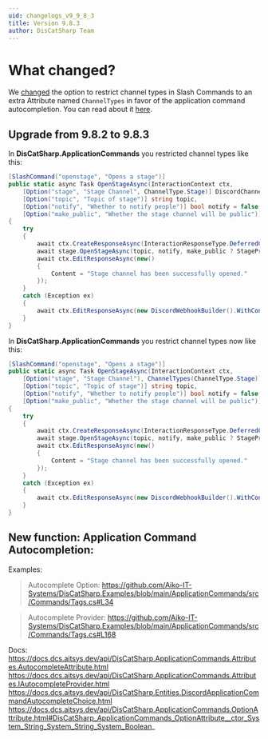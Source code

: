 ```yaml
---
uid: changelogs_v9_9_8_3
title: Version 9.8.3
author: DisCatSharp Team
---
```


# What changed?

We [changed](https://canary.discord.com/channels/858089281214087179/858099438580006913/890973133148926004) the option to restrict channel types in Slash Commands to an extra Attribute named `ChannelTypes` in favor of the application command autocompletion.
You can read about it [here](https://github.com/discord/discord-api-docs/pull/3849).

## Upgrade from **9.8.2** to **9.8.3**

In **DisCatSharp.ApplicationCommands** you restricted channel types like this:
```cs
[SlashCommand("openstage", "Opens a stage")]
public static async Task OpenStageAsync(InteractionContext ctx,
    [Option("stage", "Stage Channel", ChannelType.Stage)] DiscordChannel stage,
    [Option("topic", "Topic of stage")] string topic,
    [Option("notify", "Whether to notify people")] bool notify = false,
    [Option("make_public", "Whether the stage channel will be public")] bool make_public = false)
{
    try
    {
        await ctx.CreateResponseAsync(InteractionResponseType.DeferredChannelMessageWithSource, new DiscordInteractionResponseBuilder().WithContent("Opening stage").AsEphemeral(true));
        await stage.OpenStageAsync(topic, notify, make_public ? StagePrivacyLevel.PUBLIC : StagePrivacyLevel.GUILD_ONLY);
        await ctx.EditResponseAsync(new()
        {
            Content = "Stage channel has been successfully opened."
        });
    }
    catch (Exception ex)
    {
        await ctx.EditResponseAsync(new DiscordWebhookBuilder().WithContent(ex.Message + " " + ex.StackTrace));
    }
}
```

In **DisCatSharp.ApplicationCommands** you restrict channel types now like this:
```cs
[SlashCommand("openstage", "Opens a stage")]
public static async Task OpenStageAsync(InteractionContext ctx,
    [Option("stage", "Stage Channel"), ChannelTypes(ChannelType.Stage)] DiscordChannel stage,
    [Option("topic", "Topic of stage")] string topic,
    [Option("notify", "Whether to notify people")] bool notify = false,
    [Option("make_public", "Whether the stage channel will be public")] bool make_public = false)
{
    try
    {
        await ctx.CreateResponseAsync(InteractionResponseType.DeferredChannelMessageWithSource, new DiscordInteractionResponseBuilder().WithContent("Opening stage").AsEphemeral(true));
        await stage.OpenStageAsync(topic, notify, make_public ? StagePrivacyLevel.PUBLIC : StagePrivacyLevel.GUILD_ONLY);
        await ctx.EditResponseAsync(new()
        {
            Content = "Stage channel has been successfully opened."
        });
    }
    catch (Exception ex)
    {
        await ctx.EditResponseAsync(new DiscordWebhookBuilder().WithContent(ex.Message + " " + ex.StackTrace));
    }
}
```

## New function: Application Command Autocompletion:

Examples:
> Autocomplete Option: https://github.com/Aiko-IT-Systems/DisCatSharp.Examples/blob/main/ApplicationCommands/src/Commands/Tags.cs#L34

> Autocomplete Provider: https://github.com/Aiko-IT-Systems/DisCatSharp.Examples/blob/main/ApplicationCommands/src/Commands/Tags.cs#L168

Docs:
https://docs.dcs.aitsys.dev/api/DisCatSharp.ApplicationCommands.Attributes.AutocompleteAttribute.html
https://docs.dcs.aitsys.dev/api/DisCatSharp.ApplicationCommands.Attributes.IAutocompleteProvider.html
https://docs.dcs.aitsys.dev/api/DisCatSharp.Entities.DiscordApplicationCommandAutocompleteChoice.html
https://docs.dcs.aitsys.dev/api/DisCatSharp.ApplicationCommands.OptionAttribute.html#DisCatSharp_ApplicationCommands_OptionAttribute__ctor_System_String_System_String_System_Boolean_
